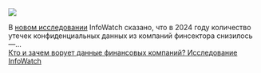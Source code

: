 <!--2025-02-20 13:06:08-->
<div class="yb">
  <div class="rss smaller1 habr"><img src="https://habrastorage.org/getpro/habr/upload_files/ccc/de0/67d/cccde067d8caed3281ae5e40b768a734.png" /><p>В <a href="https://www.infowatch.ru/analytics/analitika/utechki-informatsii-v-finansovykh-organizatsiyakh-mira-i-rossii-za-god">новом исследовании</a> InfoWatch сказано, что в 2024 году количество утечек конфиденциальных данных из компаний финсектора снизилось —... <br><a class="light" href="https://habr.com/ru/companies/infowatch/news/884366/?utm_source=habrahabr&utm_medium=rss&utm_campaign=884366">Кто и зачем ворует данные финансовых компаний? Исследование InfoWatch</a></div>
</div>
